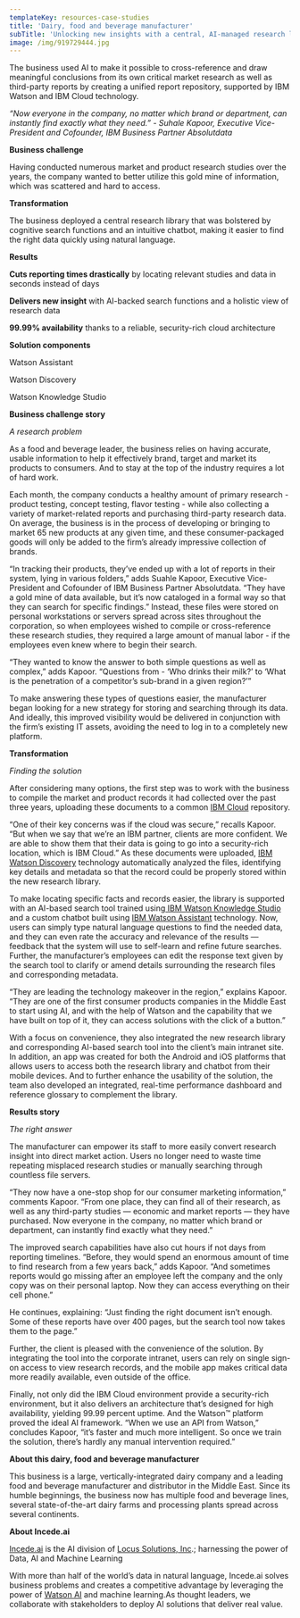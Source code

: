 ```yaml
---
templateKey: resources-case-studies
title: 'Dairy, food and beverage manufacturer'
subTitle: 'Unlocking new insights with a central, AI-managed research library'
image: /img/919729444.jpg
---
```

The business used AI to make it possible to cross-reference and draw meaningful conclusions from its own critical market research as well as third-party reports by creating a unified report repository, supported by IBM Watson and IBM Cloud technology.

*“Now everyone in the company, no matter which brand or department, can instantly find exactly what they need.” - Suhale Kapoor, Executive Vice-President and Cofounder, IBM Business Partner Absolutdata*

**Business challenge**

Having conducted numerous market and product research studies over the years, the company wanted to better utilize this gold mine of information, which was scattered and hard to access.

**Transformation**

The business deployed a central research library that was bolstered by cognitive search functions and an intuitive chatbot, making it easier to find the right data quickly using natural language.

**Results**

**Cuts reporting times drastically** by locating relevant studies and data in seconds instead of days

**Delivers new insight** with AI-backed search functions and a holistic view of research data

**99.99% availability** thanks to a reliable, security-rich cloud architecture

**Solution components**

Watson Assistant

Watson Discovery

Watson Knowledge Studio

**Business challenge story**

*A research problem*

As a food and beverage leader, the business relies on having accurate, usable information to help it effectively brand, target and market its products to consumers. And to stay at the top of the industry requires a lot of hard work.

Each month, the company conducts a healthy amount of primary research - product testing, concept testing, flavor testing - while also collecting a variety of market-related reports and purchasing third-party research data. On average, the business is in the process of developing or bringing to market 65 new products at any given time, and these consumer-packaged goods will only be added to the firm’s already impressive collection of brands.

“In tracking their products, they’ve ended up with a lot of reports in their system, lying in various folders,” adds Suahle Kapoor, Executive Vice-President and Cofounder of IBM Business Partner Absolutdata. “They have a gold mine of data available, but it’s now cataloged in a formal way so that they can search for specific findings.” Instead, these files were stored on personal workstations or servers spread across sites throughout the corporation, so when employees wished to compile or cross-reference these research studies, they required a large amount of manual labor - if the employees even knew where to begin their search.

“They wanted to know the answer to both simple questions as well as complex,” adds Kapoor. “Questions from - ‘Who drinks their milk?’ to ‘What is the penetration of a competitor’s sub-brand in a given region?’”

To make answering these types of questions easier, the manufacturer began looking for a new strategy for storing and searching through its data. And ideally, this improved visibility would be delivered in conjunction with the firm’s existing IT assets, avoiding the need to log in to a completely new platform.

**Transformation**

*Finding the solution*

After considering many options, the first step was to work with the business to compile the market and product records it had collected over the past three years, uploading these documents to a common [IBM Cloud](https://www.ibm.com/cloud/) repository.

“One of their key concerns was if the cloud was secure,” recalls Kapoor. “But when we say that we’re an IBM partner, clients are more confident. We are able to show them that their data is going to go into a security-rich location, which is IBM Cloud.” As these documents were uploaded, [IBM Watson Discovery](https://www.ibm.com/cloud/watson-discovery) technology automatically analyzed the files, identifying key details and metadata so that the record could be properly stored within the new research library.

To make locating specific facts and records easier, the library is supported with an AI-based search tool trained using[ IBM Watson Knowledge Studio](https://www.ibm.com/watson/services/knowledge-studio) and a custom chatbot built using [IBM Watson Assistant](https://www.ibm.com/cloud/watson-assistant/) technology. Now, users can simply type natural language questions to find the needed data, and they can even rate the accuracy and relevance of the results — feedback that the system will use to self-learn and refine future searches. Further, the manufacturer’s employees can edit the response text given by the search tool to clarify or amend details surrounding the research files and corresponding metadata.

“They are leading the technology makeover in the region,” explains Kapoor. “They are one of the first consumer products companies in the Middle East to start using AI, and with the help of Watson and the capability that we have built on top of it, they can access solutions with the click of a button.”

With a focus on convenience, they also integrated the new research library and corresponding AI-based search tool into the client’s main intranet site. In addition, an app was created for both the Android and iOS platforms that allows users to access both the research library and chatbot from their mobile devices. And to further enhance the usability of the solution, the team also developed an integrated, real-time performance dashboard and reference glossary to complement the library.

**Results story**

*The right answer*

The manufacturer can empower its staff to more easily convert research insight into direct market action. Users no longer need to waste time repeating misplaced research studies or manually searching through countless file servers.

“They now have a one-stop shop for our consumer marketing information,” comments Kapoor. “From one place, they can find all of their research, as well as any third-party studies — economic and market reports — they have purchased. Now everyone in the company, no matter which brand or department, can instantly find exactly what they need.”

The improved search capabilities have also cut hours if not days from reporting timelines. “Before, they would spend an enormous amount of time to find research from a few years back,” adds Kapoor. “And sometimes reports would go missing after an employee left the company and the only copy was on their personal laptop. Now they can access everything on their cell phone.”

He continues, explaining: “Just finding the right document isn’t enough. Some of these reports have over 400 pages, but the search tool now takes them to the page.”

Further, the client is pleased with the convenience of the solution. By integrating the tool into the corporate intranet, users can rely on single sign-on access to view research records, and the mobile app makes critical data more readily available, even outside of the office.

Finally, not only did the IBM Cloud environment provide a security-rich environment, but it also delivers an architecture that’s designed for high availability, yielding 99.99 percent uptime. And the Watson™ platform proved the ideal AI framework. “When we use an API from Watson,” concludes Kapoor, “it’s faster and much more intelligent. So once we train the solution, there’s hardly any manual intervention required.”

**About this dairy, food and beverage manufacturer**

This business is a large, vertically-integrated dairy company and a leading food and beverage manufacturer and distributor in the Middle East. Since its humble beginnings, the business now has multiple food and beverage lines, several state-of-the-art dairy farms and processing plants spread across several continents.

**About Incede.ai**

[Incede.ai](https://www.incede.ai) is the AI division of [Locus Solutions, Inc](http://www.locussolutions.com).; harnessing the power of Data, AI and Machine Learning

With more than half of the world’s data in natural language, Incede.ai solves business problems and creates a competitive advantage by leveraging the power of [Watson AI](https://www.ibm.com/watson) and machine learning.As thought leaders, we collaborate with stakeholders to deploy AI solutions that deliver real value.
